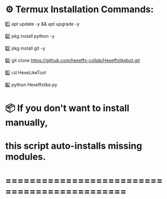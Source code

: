 
# ⚙️ Termux Installation Commands:

1️⃣  apt update -y && apt upgrade -y

2️⃣  pkg install python -y

3️⃣  pkg install git -y

4️⃣  git clone https://github.com/hexeffx-collab/Hexeffxlikebot.git

5️⃣  cd HexeLikeTool

6️⃣  python Hexeffxlike.py


# 📦 If you don't want to install manually,
#     this script auto-installs missing modules.
# ==============================================
